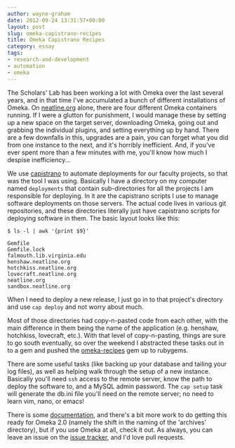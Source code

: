 ```yaml
---
author: wayne-graham
date: 2012-09-24 13:31:57+00:00
layout: post
slug: omeka-capistrano-recipes
title: Omeka Capistrano Recipes
category: essay
tags:
- research-and-development
- automation
- omeka
---
```


The Scholars' Lab has been working a lot with Omeka over the last several years, and in that time I've accumulated a bunch of different installations of Omeka. On [neatline.org](http://www.neatline.org) alone, there are four different Omeka containers running. If I were a glutton for punishment, I would manage these by setting up a new space on the target server, downloading Omeka, going out and grabbing the individual plugins, and setting everything up by hand. There are a few downfalls in this, upgrades are a pain, you can forget what you did from one instance to the next, and it's horribly inefficient. And, if you've ever spent more than a few minutes with me, you'll know how much I despise inefficiency... 

We use [capistrano](https://github.com/capistrano/capistrano/wiki) to automate deployments for our faculty projects, so that was the tool I was using. Basically I have a directory on my computer named `deployments` that contain sub-directories for all the projects I am responsible for deploying. In it are the capistrano scripts I use to manage software deployments on those servers. The actual code lives in various git repositories, and these directories literally just have capistrano scripts for deploying software in them. The basic layout looks like this:

```
$ ls -l | awk '{print $9}'

Gemfile
Gemfile.lock
falmouth.lib.virginia.edu
henshaw.neatline.org
hotchkiss.neatline.org
lovecraft.neatline.org
neatline.org
sandbox.neatline.org 
```

When I need to deploy a new release, I just go in to that  project's directory and use `cap deploy` and not worry about much. 

Most of those directories had copy-n-pasted code from each other, with the main difference in them being the name of the application (e.g. henshaw, hotchkiss, lovecraft, etc.). With that level of copy-n-pasting, things are sure to go south eventually, so over the weekend I abstracted these tasks out in to a gem and pushed the [omeka-recipes](https://rubygems.org/gems/omeka-recipes) gem up to rubygems. 

There are some useful tasks (like backing up your database and tailing your log files), as well as helping walk through the setup of a new instance. Basically you'll need `ssh` access to the remote server, know the path to deploy the software to, and a MySQL admin password. The `cap setup` task will generate the db.ini file you'll need on the remote server; no need to learn vim, nano, or emacs! 

There is some [documentation](http://rubydoc.info/gems/omeka-recipes/0.2.0/frames), and there's a bit more work to do getting this ready for Omeka 2.0 (namely the shift in the naming of the 'archives' directory), but if you use Omeka at all, check it out. As always, you can leave an issue on the [issue tracker](https://github.com/waynegraham/omeka-recipes/issues), and I'd love pull requests.
